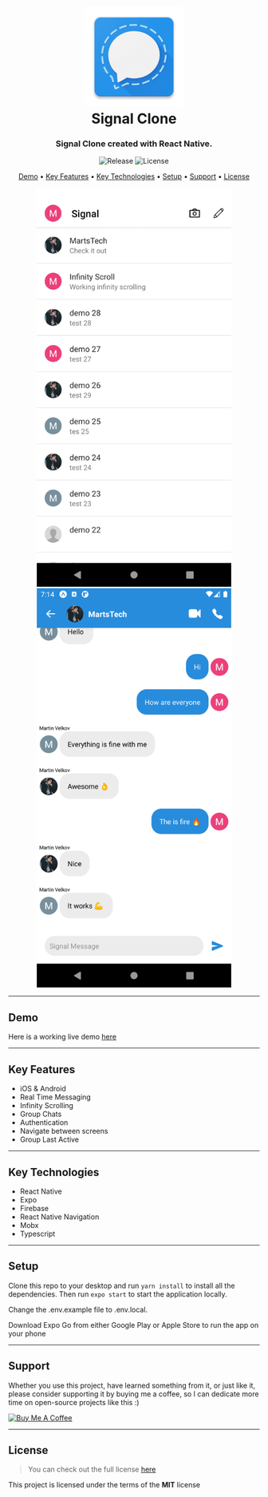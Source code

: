 <h1 align="center">
  <a href="https://expo.dev/@martstech/signal-clone">
    <img width="200px" src="https://raw.githubusercontent.com/MartsTech/signal-clone/main/assets/images/logo.png" alt="Signal Logo" />
  </a>
  <br />
  Signal Clone
  <br />
</h1>

<h3 align="center">
   Signal Clone created with React Native</a>.
</h3>

<p align="center">
   <img src="https://img.shields.io/github/v/release/MartsTech/signal-clone" alt="Release" />
   <img src="https://img.shields.io/github/license/MartsTech/signal-clone" alt="License" />
</p>

<p align="center">
  <a href="#demo">Demo</a> •
  <a href="#key-features">Key Features</a> •
  <a href="#key-technologies">Key Technologies</a> •
  <a href="#setup">Setup</a> •
  <a href="#support">Support</a> •
  <a href="#license">License</a>
</p>

<div align="center">
  <img width="400px" height="800px" style="object-fit: contain" src="https://raw.githubusercontent.com/MartsTech/signal-clone/main/assets/screenshots/chats.png" alt="chats" />
  <img width="400px" height="800px" style="object-fit: contain" src="https://raw.githubusercontent.com/MartsTech/signal-clone/main/assets/screenshots/messages.png" alt="messages" />
</div>

---

## Demo

Here is a working live demo [here](https://expo.dev/@martstech/signal-clone)

---

## Key Features

- iOS & Android
- Real Time Messaging
- Infinity Scrolling
- Group Chats
- Authentication
- Navigate between screens
- Group Last Active

---

## Key Technologies

- React Native
- Expo
- Firebase
- React Native Navigation
- Mobx
- Typescript

---

## Setup

Clone this repo to your desktop and run `yarn install` to install all the dependencies.
Then run `expo start` to start the application locally.

Change the .env.example file to .env.local.

Download Expo Go from either Google Play or Apple Store to run the app on your phone

---

## Support

Whether you use this project, have learned something from it, or just like it, please consider supporting it by buying me a coffee, so I can dedicate more time on open-source projects like this :)

<a href="https://www.buymeacoffee.com/martstech" target="_blank">
  <img src="https://cdn.buymeacoffee.com/buttons/v2/default-yellow.png" alt="Buy Me A Coffee" height="60px" width="217px" />
</a>

---

## License

> You can check out the full license [here](https://github.com/MartsTech/signal-clone/blob/main/LICENSE)

This project is licensed under the terms of the **MIT** license
